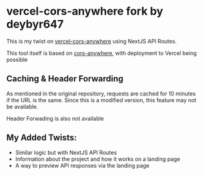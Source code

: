 # vercel-cors-anywhere fork by deybyr647
This is my twist on [vercel-cors-anywhere](https://github.com/eai04191/vercel-cors-anywhere) using NextJS API Routes.

This tool itself is based on [cors-anywhere](https://github.com/Rob--W/cors-anywhere), with deployment to Vercel being possible

## Caching & Header Forwarding
As mentioned in the original repository, requests are cached for 10 minutes if the URL is the same.
Since this is a modified version, this feature may not be available.

Header Forwading is also not available

## My Added Twists:
- Similar logic but with NextJS API Routes
- Information about the project and how it works on a landing page
- A way to preview API responses via the landing page
